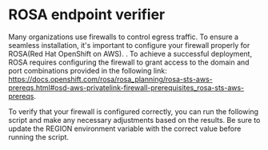 # ROSA endpoint verifier

Many organizations use firewalls to control egress traffic. To ensure a seamless installation, it's important to configure your firewall properly for ROSA(Red Hat OpenShift on AWS). . To achieve a successful deployment, ROSA requires configuring the firewall to grant access to the domain and port combinations provided in the following link: https://docs.openshift.com/rosa/rosa_planning/rosa-sts-aws-prereqs.html#osd-aws-privatelink-firewall-prerequisites_rosa-sts-aws-prereqs.

To verify that your firewall is configured correctly, you can run the following script and make any necessary adjustments based on the results. Be sure to update the REGION environment variable with the correct value before running the script.
